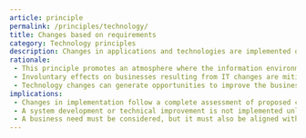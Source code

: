 ```yaml
---
article: principle
permalink: /principles/technology/
title: Changes based on requirements
category: Technology principles
description: Changes in applications and technologies are implemented only to meet business needs. 
rationale: 
 - This principle promotes an atmosphere where the information environment changes to reflect business needs, rather than changing the business to reflect IT changes. This ensures that the business operation is the basis for any change proposal.
 - Involuntary effects on businesses resulting from IT changes are mitigated.
 - Technology changes can generate opportunities to improve the business process and, subsequently, alter business needs.
implications:
 - Changes in implementation follow a complete assessment of proposed changes, based on the enterprise architecture.
 - A system development or technical improvement is not implemented unless there is a documented business need.
 - A business need must be considered, but it must also be aligned with other enterprise architecture principles. There must be a balance between business needs and IT operations.
---
```

